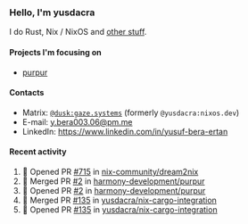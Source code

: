 ### Hello, I'm yusdacra

I do Rust, Nix / NixOS and [other stuff](https://gaze.systems/).

#### Projects I'm focusing on

- [purpur](https://github.com/harmony-development/purpur)

#### Contacts

- Matrix: [`@dusk:gaze.systems`](https://matrix.to/#/@dusk:gaze.systems) (formerly `@yusdacra:nixos.dev`)
- E-mail: y.bera003.06@pm.me
- LinkedIn: https://www.linkedin.com/in/yusuf-bera-ertan

#### Recent activity

<!--START_SECTION:activity-->
1. 💪 Opened PR [#715](https://github.com/nix-community/dream2nix/pull/715) in [nix-community/dream2nix](https://github.com/nix-community/dream2nix)
2. 🎉 Merged PR [#2](https://github.com/harmony-development/purpur/pull/2) in [harmony-development/purpur](https://github.com/harmony-development/purpur)
3. 💪 Opened PR [#2](https://github.com/harmony-development/purpur/pull/2) in [harmony-development/purpur](https://github.com/harmony-development/purpur)
4. 🎉 Merged PR [#135](https://github.com/yusdacra/nix-cargo-integration/pull/135) in [yusdacra/nix-cargo-integration](https://github.com/yusdacra/nix-cargo-integration)
5. 💪 Opened PR [#135](https://github.com/yusdacra/nix-cargo-integration/pull/135) in [yusdacra/nix-cargo-integration](https://github.com/yusdacra/nix-cargo-integration)
<!--END_SECTION:activity-->
